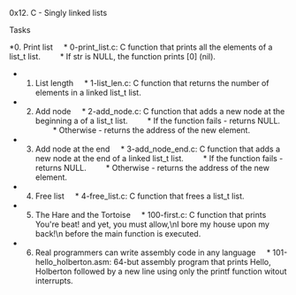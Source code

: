 0x12. C - Singly linked lists

Tasks


*0. Print list
    * 0-print_list.c: C function that prints all the elements of a list_t list.
        * If str is NULL, the function prints [0] (nil).

* 1. List length
    * 1-list_len.c: C function that returns the number of elements in a linked list_t list.

* 2. Add node
    * 2-add_node.c: C function that adds a new node at the beginning a of a list_t list.
        * If the function fails - returns NULL.
        * Otherwise - returns the address of the new element.

* 3. Add node at the end
    * 3-add_node_end.c: C function that adds a new node at the end of a linked list_t list.
        * If the function fails - returns NULL.
        * Otherwise - returns the address of the new element.

* 4. Free list
    * 4-free_list.c: C function that frees a list_t list.

* 5. The Hare and the Tortoise
    * 100-first.c: C function that prints You're beat! and yet, you must allow,\nI bore my house upon my back!\n before the main function is executed.

* 6. Real programmers can write assembly code in any language
    * 101-hello_holberton.asm: 64-but assembly program that prints Hello, Holberton followed by a new line using only the printf function witout interrupts.

